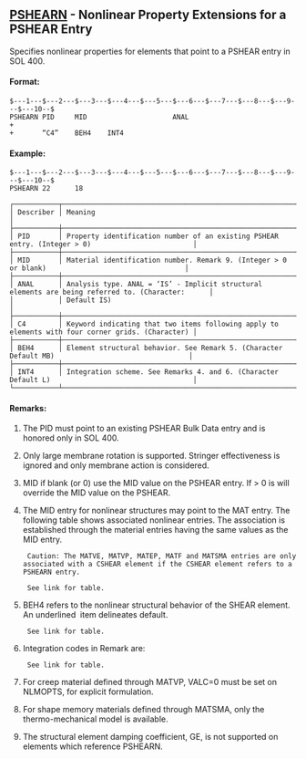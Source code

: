## [PSHEARN](https://nexus.hexagon.com/documentationcenter/bundle/MSC_Nastran_2022.4/page/Nastran_Combined_Book/qrg/bulkp/TOC.PSHEARN.xhtml) - Nonlinear Property Extensions for a PSHEAR Entry

Specifies nonlinear properties for elements that point to a PSHEAR entry in SOL 400.

#### Format:

```nastran
$---1---$---2---$---3---$---4---$---5---$---6---$---7---$---8---$---9---$---10--$
PSHEARN PID     MID                     ANAL                            +       
+       “C4”    BEH4    INT4                                                    
```

#### Example:

```nastran
$---1---$---2---$---3---$---4---$---5---$---6---$---7---$---8---$---9---$---10--$
PSHEARN 22      18                                                              
```

```text
┌───────────┬───────────────────────────────────────────────────────────────────────────────────────────────────┐
│ Describer │ Meaning                                                                                           │
├───────────┼───────────────────────────────────────────────────────────────────────────────────────────────────┤
│ PID       │ Property identification number of an existing PSHEAR entry. (Integer > 0)                         │
├───────────┼───────────────────────────────────────────────────────────────────────────────────────────────────┤
│ MID       │ Material identification number. Remark 9. (Integer > 0 or blank)                                  │
├───────────┼───────────────────────────────────────────────────────────────────────────────────────────────────┤
│ ANAL      │ Analysis type. ANAL = ‘IS’ - Implicit structural elements are being referred to. (Character:      │
│           │ Default IS)                                                                                       │
├───────────┼───────────────────────────────────────────────────────────────────────────────────────────────────┤
│ C4        │ Keyword indicating that two items following apply to elements with four corner grids. (Character) │
├───────────┼───────────────────────────────────────────────────────────────────────────────────────────────────┤
│ BEH4      │ Element structural behavior. See Remark 5. (Character Default MB)                                 │
├───────────┼───────────────────────────────────────────────────────────────────────────────────────────────────┤
│ INT4      │ Integration scheme. See Remarks 4. and 6. (Character Default L)                                   │
└───────────┴───────────────────────────────────────────────────────────────────────────────────────────────────┘
```

#### Remarks:

1. The PID must point to an existing PSHEAR Bulk Data entry and is honored only in SOL 400.
2. Only large membrane rotation is supported. Stringer effectiveness is ignored and only membrane action is considered.
3. MID if blank (or 0) use the MID value on the PSHEAR entry. If > 0 is will override the MID value on the PSHEAR.
4. The MID entry for nonlinear structures may point to the MAT entry. The following table shows associated nonlinear entries. The association is established through the material entries having the same values as the MID entry.

        Caution: The MATVE, MATVP, MATEP, MATF and MATSMA entries are only associated with a CSHEAR element if the CSHEAR element refers to a PSHEARN entry.

        See link for table.

5. BEH4 refers to the nonlinear structural behavior of the SHEAR element. An  underlined  item delineates default.

        See link for table.

6. Integration codes in Remark   are:

        See link for table.

7. For creep material defined through MATVP, VALC=0 must be set on NLMOPTS, for explicit formulation.
8. For shape memory materials defined through MATSMA, only the thermo-mechanical model is available.
9. The structural element damping coefficient, GE, is not supported on elements which reference PSHEARN.
